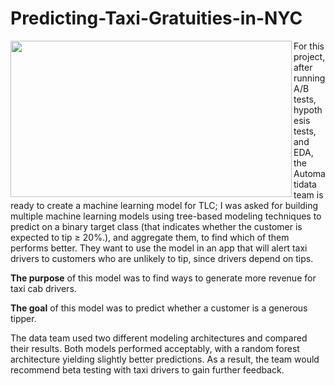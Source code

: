 # Predicting-Taxi-Gratuities-in-NYC

<img src='https://miro.medium.com/v2/resize:fit:1400/0*LRyHZb_JBpuuNVzd' width="450" height="250" align=left>

For this project, after running A/B tests, hypothesis tests, and EDA, the Automatidata team is ready to create a machine learning model for TLC; I was asked for building multiple machine learning models using tree-based modeling techniques to predict on a binary target class (that indicates whether the customer is expected to tip ≥ 20%.), and aggregate them, to find which of them performs better. They want to use the model in an app that will alert taxi drivers to customers who are unlikely to tip, since drivers depend on tips.

**The purpose** of this model was to find ways to generate more revenue for taxi cab drivers.

**The goal** of this model was to predict whether a customer is a generous tipper.

The data team used two different modeling architectures and compared their results. Both models performed acceptably, with a random forest architecture yielding slightly better predictions. As a result, the team would recommend beta testing with taxi drivers to gain further feedback.
